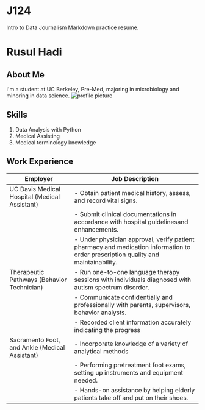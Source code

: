 # J124
Intro to Data Journalism Markdown practice resume.
# Rusul Hadi
## About Me
I'm a student at UC Berkeley, Pre-Med, majoring in microbiology and minoring in data science. 
![profile picture](https://github.com/rusulh/J124/assets/140214843/a032b442-92bb-47fe-b0e3-a08a1c316548)
## Skills
1. Data Analysis with Python
2. Medical Assisting 
3. Medical terminology knowledge
## Work Experience

| Employer                                 | Job Description                                                                                                           |
| --------------------------------------- | ------------------------------------------------------------------------------------------------------------------------ |
| UC Davis Medical Hospital (Medical Assistant)   | - Obtain patient medical history, assess, and record vital signs.                                              |
|                                          | - Submit clinical documentations in accordance with hospital guidelinesand enhancements.                                       |
|                                          | - Under physician approval, verify patient pharmacy and medication information to order prescription quality and maintainability.                              |
| Therapeutic Pathways (Behavior Technician)     | - Run one-to-one language therapy sessions with individuals diagnosed with autism spectrum disorder.          |
|                                          | - Communicate confidentially and professionally with parents, supervisors, behavior analysts.  |
|                                          | - Recorded client information accurately indicating the progress                             |
| Sacramento Foot, and Ankle (Medical Assistant)         | - Incorporate knowledge of a variety of analytical methods                         |
|                                          | - Performing pretreatment foot exams, setting up instruments and equipment needed.                                        |
|                                          | - Hands-on assistance by helping elderly patients take off and put on their shoes.                            |
